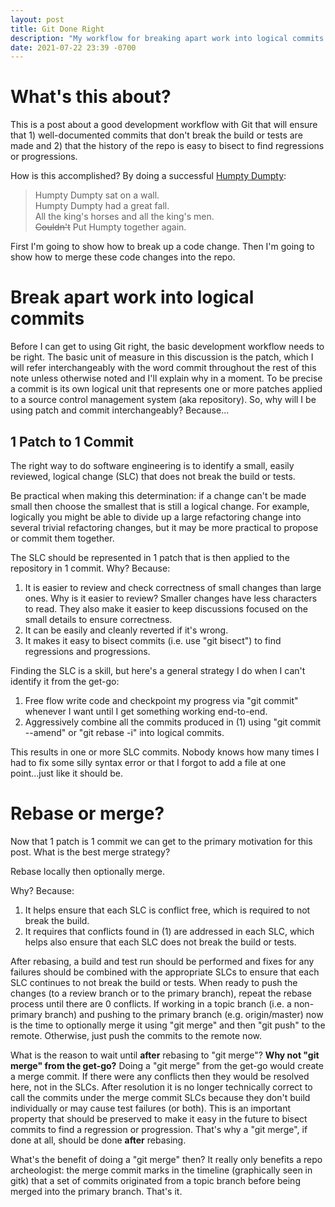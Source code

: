 ```yaml
---
layout: post
title: Git Done Right
description: "My workflow for breaking apart work into logical commits so that 1 patch is equal to 1 commit. Always rebase and optionally git merge. Don't just git merge."
date: 2021-07-22 23:39 -0700
---
```

# What's this about?

This is a post about a good development workflow with Git that will ensure that 1) well-documented commits that don't break the build or tests are made and 2) that the history of the repo is easy to bisect to find regressions or progressions.

How is this accomplished? By doing a successful <a href="https://www.youtube.com/watch?v=0n_J2z-ILXo" target="_blank" rel="noreferrer noopener">Humpty Dumpty</a>:

> Humpty Dumpty sat on a wall.<br>Humpty Dumpty had a great fall.<br>All the king's horses and all the king's men.<br>
> ~~Couldn't~~ Put Humpty together again.

First I'm going to show how to break up a code change. Then I'm going to show how to merge these code changes into the repo.

# Break apart work into logical commits

Before I can get to using Git right, the basic development workflow needs to be right. The basic unit of measure in this discussion is the patch, which I will refer interchangeably with the word commit throughout the rest of this note unless otherwise noted and I'll explain why in a moment. To be precise a commit is its own logical unit that represents one or more patches applied to a source control management system (aka repository). So, why will I be using patch and commit interchangeably? Because...

## 1 Patch to 1 Commit

The right way to do software engineering is to identify a small, easily reviewed, logical change (SLC) that does not break the build or tests.

Be practical when making this determination: if a change can't be made small then choose the smallest that is still a logical change. For example, logically you might be able to divide up a large refactoring change into several trivial refactoring changes, but it may be more practical to propose or commit them together.

The SLC should be represented in 1 patch that is then applied to the repository in 1 commit. Why? Because:

1. It is easier to review and check correctness of small changes than large ones. Why is it easier to review? Smaller changes have less characters to read. They also make it easier to keep discussions focused on the small details to ensure correctness.
2. It can be easily and cleanly reverted if it's wrong.
3. It makes it easy to bisect commits (i.e. use "git bisect") to find regressions and progressions.

Finding the SLC is a skill, but here's a general strategy I do when I can't identify it from the get-go:

1. Free flow write code and checkpoint my progress via "git commit" whenever I want until I get something working end-to-end.
2. Aggressively combine all the commits produced in (1) using "git commit --amend" or "git rebase -i" into logical commits.

This results in one or more SLC commits. Nobody knows how many times I had to fix some silly syntax error or that I forgot to add a file at one point...just like it should be.

# Rebase or merge?

Now that 1 patch is 1 commit we can get to the primary motivation for this post. What is the best merge strategy?

Rebase locally then optionally merge.

Why? Because:

1. It helps ensure that each SLC is conflict free, which is required to not break the build.
2. It requires that conflicts found in (1)  are addressed in each SLC, which helps also ensure that each SLC does not break the build or tests.

After rebasing, a build and test run should be performed and fixes for any failures should be combined with the appropriate SLCs to ensure that each SLC continues to not break the build or tests. When ready to push the changes (to a review branch or to the primary branch), repeat the rebase process until there are 0 conflicts. If working in a topic branch (i.e. a non-primary branch) and pushing to the primary branch (e.g. origin/master) now is the time to optionally merge it using "git merge" and then "git push" to the remote. Otherwise, just push the commits to the remote now.

What is the reason to wait until **after** rebasing to "git merge"? **Why not "git merge" from the get-go?** Doing a "git merge" from the get-go would create a merge commit. If there were any conflicts then they would be resolved here, not in the SLCs. After resolution it is no longer technically correct to call the commits under the merge commit SLCs because they don't build individually or may cause test failures (or both). This is an important property that should be preserved to make it easy in the future to bisect commits to find a regression or progression. That's why a "git merge", if done at all, should be done **after** rebasing.

What's the benefit of doing a "git merge" then? It really only benefits a repo archeologist: the merge commit marks in the timeline (graphically seen in gitk) that a set of commits originated from a topic branch before being merged into the primary branch. That's it.

